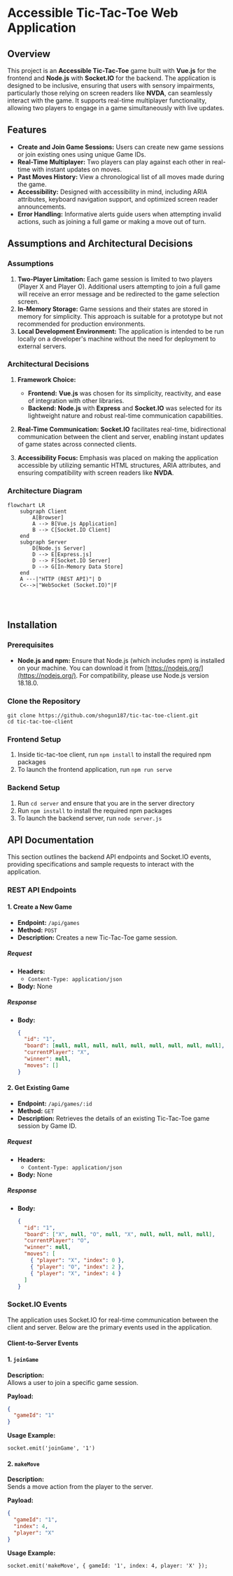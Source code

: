# Accessible Tic-Tac-Toe Web Application

## Overview

This project is an **Accessible Tic-Tac-Toe** game built with **Vue.js** for the frontend and **Node.js** with **Socket.IO** for the backend. The application is designed to be inclusive, ensuring that users with sensory impairments, particularly those relying on screen readers like **NVDA**, can seamlessly interact with the game. It supports real-time multiplayer functionality, allowing two players to engage in a game simultaneously with live updates.

## Features

- **Create and Join Game Sessions:** Users can create new game sessions or join existing ones using unique Game IDs.
- **Real-Time Multiplayer:** Two players can play against each other in real-time with instant updates on moves.
- **Past Moves History:** View a chronological list of all moves made during the game.
- **Accessibility:** Designed with accessibility in mind, including ARIA attributes, keyboard navigation support, and optimized screen reader announcements.
- **Error Handling:** Informative alerts guide users when attempting invalid actions, such as joining a full game or making a move out of turn.


## Assumptions and Architectural Decisions

### Assumptions

1. **Two-Player Limitation:** Each game session is limited to two players (Player X and Player O). Additional users attempting to join a full game will receive an error message and be redirected to the game selection screen.
2. **In-Memory Storage:** Game sessions and their states are stored in memory for simplicity. This approach is suitable for a prototype but not recommended for production environments.
3. **Local Development Environment:** The application is intended to be run locally on a developer's machine without the need for deployment to external servers.

### Architectural Decisions

1. **Framework Choice:**
    - **Frontend:** **Vue.js** was chosen for its simplicity, reactivity, and ease of integration with other libraries.
    - **Backend:** **Node.js** with **Express** and **Socket.IO** was selected for its lightweight nature and robust real-time communication capabilities.

2. **Real-Time Communication:** **Socket.IO** facilitates real-time, bidirectional communication between the client and server, enabling instant updates of game states across connected clients.

3. **Accessibility Focus:** Emphasis was placed on making the application accessible by utilizing semantic HTML structures, ARIA attributes, and ensuring compatibility with screen readers like **NVDA**.

### Architecture Diagram

```mermaid
flowchart LR
    subgraph Client
        A[Browser]
        A --> B[Vue.js Application]
        B --> C[Socket.IO Client]
    end
    subgraph Server
        D[Node.js Server]
        D --> E[Express.js]
        D --> F[Socket.IO Server]
        D --> G[In-Memory Data Store]
    end
    A ---|"HTTP (REST API)"| D
    C<-->|"WebSocket (Socket.IO)"|F




```

## Installation

### Prerequisites

- **Node.js and npm:** Ensure that Node.js (which includes npm) is installed on your machine. You can download it from [https://nodejs.org/](https://nodejs.org/). For compatibility, please use Node.js version 18.18.0.

### Clone the Repository

```
git clone https://github.com/shogun187/tic-tac-toe-client.git
cd tic-tac-toe-client
```

### Frontend Setup

1. Inside tic-tac-toe client, run ```npm install``` to install the required npm packages
2. To launch the frontend application, run ```npm run serve```

### Backend Setup

1. Run ```cd server``` and ensure that you are in the server directory
2. Run ```npm install``` to install the required npm packages
3. To launch the backend server, run ```node server.js```

## API Documentation

This section outlines the backend API endpoints and Socket.IO events, providing specifications and sample requests to interact with the application.

### REST API Endpoints

#### 1. Create a New Game

- **Endpoint:** `/api/games`
- **Method:** `POST`
- **Description:** Creates a new Tic-Tac-Toe game session.

##### Request

- **Headers:**
  - `Content-Type: application/json`
- **Body:** None

##### Response

- **Body:**
  ```json
  {
    "id": "1",
    "board": [null, null, null, null, null, null, null, null, null],
    "currentPlayer": "X",
    "winner": null,
    "moves": []
  }
  ```

#### 2. Get Existing Game

- **Endpoint:** `/api/games/:id`
- **Method:** `GET`
- **Description:** Retrieves the details of an existing Tic-Tac-Toe game session by Game ID.

##### Request

- **Headers:**
  - `Content-Type: application/json`
- **Body:** None

##### Response

- **Body:**
  ```json
  {
    "id": "1",
    "board": ["X", null, "O", null, "X", null, null, null, null],
    "currentPlayer": "O",
    "winner": null,
    "moves": [
      { "player": "X", "index": 0 },
      { "player": "O", "index": 2 },
      { "player": "X", "index": 4 }
    ]
  }
  ```
  
### Socket.IO Events 
The application uses Socket.IO for real-time communication between the client and server. Below are the primary events used in the application.
  
#### Client-to-Server Events

#### 1. `joinGame`

**Description:**  
Allows a user to join a specific game session.

**Payload:**

```json
{
  "gameId": "1"
}
```

**Usage Example:**

```socket.emit('joinGame', '1')```

#### 2. `makeMove`

**Description:**  
Sends a move action from the player to the server.

**Payload:**

```json
{
  "gameId": "1",
  "index": 4,
  "player": "X"
}
```

**Usage Example:**

```socket.emit('makeMove', { gameId: '1', index: 4, player: 'X' });```


